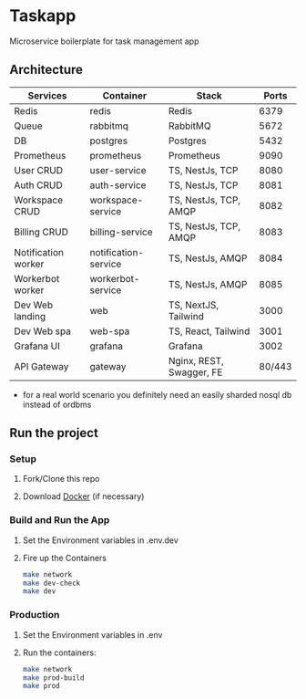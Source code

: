 # Taskapp

Microservice boilerplate for task management app

## Architecture

| Services             | Container            | Stack                    | Ports  |
| -------------------- | -------------------- | ------------------------ | ------ |
| Redis                | redis                | Redis                    | 6379   |
| Queue                | rabbitmq             | RabbitMQ                 | 5672   |
| DB                   | postgres             | Postgres                 | 5432   |
| Prometheus           | prometheus           | Prometheus               | 9090   |
| User CRUD            | user-service         | TS, NestJs, TCP          | 8080   |
| Auth CRUD            | auth-service         | TS, NestJs, TCP          | 8081   |
| Workspace CRUD       | workspace-service    | TS, NestJs, TCP, AMQP    | 8082   |
| Billing CRUD         | billing-service      | TS, NestJs, TCP, AMQP    | 8083   |
| Notification worker  | notification-service | TS, NestJs, AMQP         | 8084   |
| Workerbot worker     | workerbot-service    | TS, NestJs, AMQP         | 8085   |
| Dev Web landing      | web                  | TS, NextJS, Tailwind     | 3000   |
| Dev Web spa          | web-spa              | TS, React, Tailwind      | 3001   |
| Grafana UI           | grafana              | Grafana                  | 3002   |
| API Gateway          | gateway              | Nginx, REST, Swagger, FE | 80/443 |

- for a real world scenario you definitely need an easily sharded nosql db instead of ordbms

## Run the project

### Setup

1. Fork/Clone this repo

1. Download [Docker](https://docs.docker.com/docker-for-mac/install/) (if necessary)

### Build and Run the App

1. Set the Environment variables in .env.dev

1. Fire up the Containers

   ```sh
   make network
   make dev-check
   make dev
   ```

### Production

1. Set the Environment variables in .env

1. Run the containers:

   ```sh
   make network
   make prod-build
   make prod
   ```
